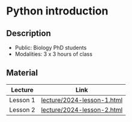 # Python introduction 

## Description

- Public: Biology PhD students
- Modalities: 3 x 3 hours of class

## Material 
 
| Lecture | Link  |
|--------|--------|
| Lesson 1 | [lecture/2024-lesson-1.html](https://vgilbart.github.io/python-intro/lecture/2024-lesson-1.html) |
| Lesson 2 | [lecture/2024-lesson-2.html](https://vgilbart.github.io/python-intro/lecture/2024-lesson-2.html) |

